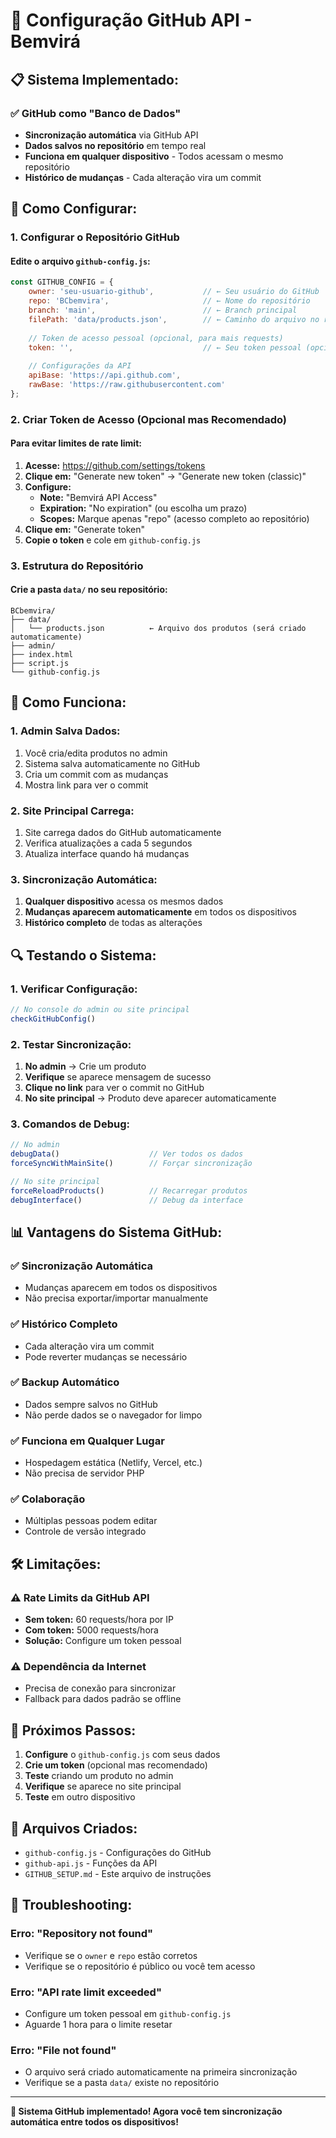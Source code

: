# 🚀 Configuração GitHub API - Bemvirá

## 📋 **Sistema Implementado:**

### ✅ **GitHub como "Banco de Dados"**
- **Sincronização automática** via GitHub API
- **Dados salvos no repositório** em tempo real
- **Funciona em qualquer dispositivo** - Todos acessam o mesmo repositório
- **Histórico de mudanças** - Cada alteração vira um commit

## 🔧 **Como Configurar:**

### **1. Configurar o Repositório GitHub**

#### **Edite o arquivo `github-config.js`:**
```javascript
const GITHUB_CONFIG = {
    owner: 'seu-usuario-github',           // ← Seu usuário do GitHub
    repo: 'BCbemvira',                     // ← Nome do repositório
    branch: 'main',                        // ← Branch principal
    filePath: 'data/products.json',        // ← Caminho do arquivo no repo
    
    // Token de acesso pessoal (opcional, para mais requests)
    token: '',                             // ← Seu token pessoal (opcional)
    
    // Configurações da API
    apiBase: 'https://api.github.com',
    rawBase: 'https://raw.githubusercontent.com'
};
```

### **2. Criar Token de Acesso (Opcional mas Recomendado)**

#### **Para evitar limites de rate limit:**

1. **Acesse:** https://github.com/settings/tokens
2. **Clique em:** "Generate new token" → "Generate new token (classic)"
3. **Configure:**
   - **Note:** "Bemvirá API Access"
   - **Expiration:** "No expiration" (ou escolha um prazo)
   - **Scopes:** Marque apenas "repo" (acesso completo ao repositório)
4. **Clique em:** "Generate token"
5. **Copie o token** e cole em `github-config.js`

### **3. Estrutura do Repositório**

#### **Crie a pasta `data/` no seu repositório:**
```
BCbemvira/
├── data/
│   └── products.json          ← Arquivo dos produtos (será criado automaticamente)
├── admin/
├── index.html
├── script.js
└── github-config.js
```

## 🚀 **Como Funciona:**

### **1. Admin Salva Dados:**
1. Você cria/edita produtos no admin
2. Sistema salva automaticamente no GitHub
3. Cria um commit com as mudanças
4. Mostra link para ver o commit

### **2. Site Principal Carrega:**
1. Site carrega dados do GitHub automaticamente
2. Verifica atualizações a cada 5 segundos
3. Atualiza interface quando há mudanças

### **3. Sincronização Automática:**
1. **Qualquer dispositivo** acessa os mesmos dados
2. **Mudanças aparecem automaticamente** em todos os dispositivos
3. **Histórico completo** de todas as alterações

## 🔍 **Testando o Sistema:**

### **1. Verificar Configuração:**
```javascript
// No console do admin ou site principal
checkGitHubConfig()
```

### **2. Testar Sincronização:**
1. **No admin** → Crie um produto
2. **Verifique** se aparece mensagem de sucesso
3. **Clique no link** para ver o commit no GitHub
4. **No site principal** → Produto deve aparecer automaticamente

### **3. Comandos de Debug:**
```javascript
// No admin
debugData()                    // Ver todos os dados
forceSyncWithMainSite()        // Forçar sincronização

// No site principal
forceReloadProducts()          // Recarregar produtos
debugInterface()               // Debug da interface
```

## 📊 **Vantagens do Sistema GitHub:**

### ✅ **Sincronização Automática**
- Mudanças aparecem em todos os dispositivos
- Não precisa exportar/importar manualmente

### ✅ **Histórico Completo**
- Cada alteração vira um commit
- Pode reverter mudanças se necessário

### ✅ **Backup Automático**
- Dados sempre salvos no GitHub
- Não perde dados se o navegador for limpo

### ✅ **Funciona em Qualquer Lugar**
- Hospedagem estática (Netlify, Vercel, etc.)
- Não precisa de servidor PHP

### ✅ **Colaboração**
- Múltiplas pessoas podem editar
- Controle de versão integrado

## 🛠️ **Limitações:**

### ⚠️ **Rate Limits da GitHub API**
- **Sem token:** 60 requests/hora por IP
- **Com token:** 5000 requests/hora
- **Solução:** Configure um token pessoal

### ⚠️ **Dependência da Internet**
- Precisa de conexão para sincronizar
- Fallback para dados padrão se offline

## 🎯 **Próximos Passos:**

1. **Configure** o `github-config.js` com seus dados
2. **Crie um token** (opcional mas recomendado)
3. **Teste** criando um produto no admin
4. **Verifique** se aparece no site principal
5. **Teste** em outro dispositivo

## 📁 **Arquivos Criados:**

- `github-config.js` - Configurações do GitHub
- `github-api.js` - Funções da API
- `GITHUB_SETUP.md` - Este arquivo de instruções

## 🚨 **Troubleshooting:**

### **Erro: "Repository not found"**
- Verifique se o `owner` e `repo` estão corretos
- Verifique se o repositório é público ou você tem acesso

### **Erro: "API rate limit exceeded"**
- Configure um token pessoal em `github-config.js`
- Aguarde 1 hora para o limite resetar

### **Erro: "File not found"**
- O arquivo será criado automaticamente na primeira sincronização
- Verifique se a pasta `data/` existe no repositório

---

**🎉 Sistema GitHub implementado! Agora você tem sincronização automática entre todos os dispositivos!**

